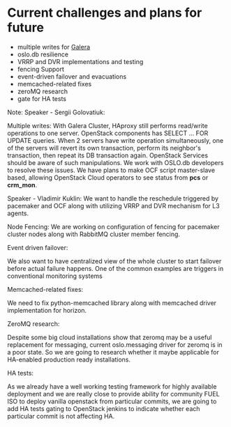 # Current challenges and plans for future

- multiple writes for [Galera](http://lists.openstack.org/pipermail/openstack-dev/2014-May/035344.html)
- oslo.db resilience
- VRRP and DVR implementations and testing
- fencing Support
- event-driven failover and evacuations
- memcached-related fixes
- zeroMQ research
- gate for HA tests

Note: Speaker - Sergii Golovatiuk:

Multiple writes:
With Galera Cluster, HAproxy still performs read/write operations to one server. OpenStack components has SELECT ... FOR UPDATE queries. When 2 servers have write operation simultaneously, one of the servers will revert its own transaction, perform its neighbor's transaction, then repeat its DB transaction again. OpenStack Services should be aware of such manipulations. We work with OSLO.db developers to resolve these issues. We have plans to make OCF script master-slave based, allowing OpenStack Cloud operators to see status from **pcs** or **crm_mon**. 

Speaker - Vladimir Kuklin:
We want to handle the reschedule triggered by pacemaker and OCF along with utilizing VRRP and DVR mechanism for L3 agents. 

Node Fencing:
We are working on configuration of fencing for pacemaker cluster nodes along with RabbitMQ cluster member fencing.

Event driven failover:

We also want to have centralized view of the whole cluster to start failover before actual failure happens. One of the common examples are triggers in conventional monitoring systems

Memcached-related fixes:

We need to fix python-memcached library along with memcached driver implementation for horizon.

ZeroMQ research:

Despite some big cloud installations show that zeromq may be a useful replacement for messaging, current oslo.messaging driver for zeromq is in a poor state. So we are going to research whether it maybe applicable for HA-enabled production ready installations.

HA tests:

As we already have a well working testing framework for highly available deployment and we are really close to provide ability for community FUEL ISO to deploy vanilla openstack from particular commits, we are going to add HA tests gating to OpenStack jenkins to indicate whether each particular commit is not affecting HA.
